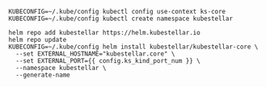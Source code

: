 <!--install-helm-kind-start-->
```shell hl_lines="7"
KUBECONFIG=~/.kube/config kubectl config use-context ks-core  
KUBECONFIG=~/.kube/config kubectl create namespace kubestellar  

helm repo add kubestellar https://helm.kubestellar.io
helm repo update
KUBECONFIG=~/.kube/config helm install kubestellar/kubestellar-core \
  --set EXTERNAL_HOSTNAME="kubestellar.core" \
  --set EXTERNAL_PORT={{ config.ks_kind_port_num }} \
  --namespace kubestellar \
  --generate-name
```
<!--install-helm-kind-end-->